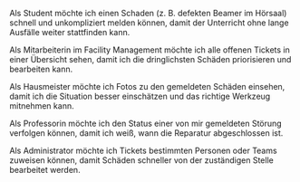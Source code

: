 Als Student möchte ich einen Schaden (z. B. defekten Beamer im Hörsaal) schnell und unkompliziert melden können, damit der Unterricht ohne lange Ausfälle weiter stattfinden kann.

Als Mitarbeiterin im Facility Management möchte ich alle offenen Tickets in einer Übersicht sehen, damit ich die dringlichsten Schäden priorisieren und bearbeiten kann.

Als Hausmeister möchte ich Fotos zu den gemeldeten Schäden einsehen, damit ich die Situation besser einschätzen und das richtige Werkzeug mitnehmen kann.

Als Professorin möchte ich den Status einer von mir gemeldeten Störung verfolgen können, damit ich weiß, wann die Reparatur abgeschlossen ist.

Als Administrator möchte ich Tickets bestimmten Personen oder Teams zuweisen können, damit Schäden schneller von der zuständigen Stelle bearbeitet werden.
